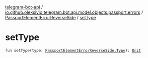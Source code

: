 [telegram-bot-api](../../index.md) / [io.github.oleksivio.telegram.bot.api.model.objects.passport.errors](../index.md) / [PassportElementErrorReverseSide](index.md) / [setType](./set-type.md)

# setType

`fun setType(type: `[`PassportElementErrorReverseSide.Type`](-type/index.md)`): `[`Unit`](https://kotlinlang.org/api/latest/jvm/stdlib/kotlin/-unit/index.html)